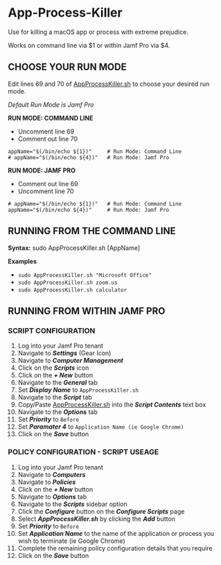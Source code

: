# App-Process-Killer

Use for killing a macOS app or process with extreme prejudice.

Works on command line via $1 or within Jamf Pro via $4.

## CHOOSE YOUR RUN MODE

Edit lines 69 and 70 of [AppProcessKiller.sh](AppProcessKiller.sh) to choose your desired run mode.

_Default Run Mode is Jamf Pro_

**RUN MODE: COMMAND LINE**
- Uncomment line 69
- Comment out line 70
```
appName="$(/bin/echo ${1})"     # Run Mode: Command Line
# appName="$(/bin/echo ${4})"   # Run Mode: Jamf Pro
```

**RUN MODE: JAMF PRO**
- Comment out line 69
- Uncomment line 70
```
# appName="$(/bin/echo ${1})"   # Run Mode: Command Line
appName="$(/bin/echo ${4})"     # Run Mode: Jamf Pro
```

## RUNNING FROM THE COMMAND LINE
**Syntax:** sudo AppProcessKiller.sh [AppName]

**Examples**
- `sudo AppProcessKiller.sh "Microsoft Office"`
- `sudo AppProcessKiller.sh zoom.us`
- `sudo AppProcessKiller.sh calculator`

## RUNNING FROM WITHIN JAMF PRO
### SCRIPT CONFIGURATION ###
1. Log into your Jamf Pro tenant
2. Navigate to **_Settings_** (Gear Icon)
3. Navigate to **_Computer Management_**
4. Click on the **_Scripts_** icon
5. Click on the **_+ New_** button
6. Navigate to the **_General_** tab
7. Set **_Display Name_** to ```AppProcessKiller.sh```
8. Navigate to the **_Script_** tab
9. Copy/Paste [AppProcessKiller.sh](AppProcessKiller.sh) into the **_Script Contents_** text box
10. Navigate to the **_Options_** tab
11. Set **_Priority_** to ```Before```
12. Set **_Paramater 4_** to ```Application Name (ie Google Chrome)```
13. Click on the **_Save_** button

### POLICY CONFIGURATION - SCRIPT USEAGE ###
1. Log into your Jamf Pro tenant
2. Navigate to **_Computers_**
3. Navigate to **_Policies_**
4. Click on the **_+ New_** button
5. Navigate to **_Options_** tab
6. Navigate to the **_Scripts_** sidebar option
7. Click the **_Configure_** button on the **_Configure Scripts_** page
8. Select **_AppProcessKiller.sh_** by clicking the **_Add_** button
9. Set **_Priority_** to ```Before```
10. Set **_Application Name_** to the name of the application or process you wish to terminate (ie Google Chrome)
11. Complete the remaining policy configuration details that you require
12. Click on the **_Save_** button
